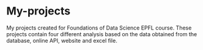 # My-projects
My projects created for Foundations of Data Science EPFL course.
These projects contain four different analysis based on the data obtained from the database, online API, website and excel file.

